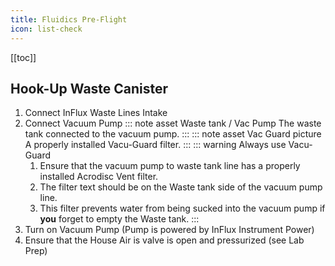 ```yaml
---
title: Fluidics Pre-Flight
icon: list-check
---
```




<!-- Reference Links -->
<!-- Usage -->
<!-- [img-label]: ./assets/filename.png -->
<!-- ![Caption Text][img-label] -->
<!-- Assets -->

<!-- URLs -->

<!-- End Ref Links -->


[[toc]]

## Hook-Up Waste Canister

1.  Connect InFlux Waste Lines Intake
2.  Connect Vacuum Pump
    ::: note asset Waste tank / Vac Pump
    The waste tank connected to the vacuum pump.
    :::
    ::: note asset Vac Guard picture
    A properly installed Vacu-Guard filter.
    :::
    ::: warning Always use Vacu-Guard
    1.  Ensure that the vacuum pump to waste tank line has a properly installed Acrodisc Vent filter. 
    1.  The filter text should be on the Waste tank side of the vacuum pump line.
    1.  This filter prevents water from being sucked into the vacuum pump if **you** forget to empty the Waste tank.
    :::
3.  Turn on Vacuum Pump (Pump is powered by InFlux Instrument Power)
4.  Ensure that the House Air is valve is open and pressurized (see Lab Prep)